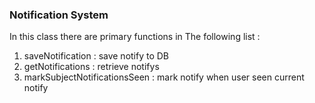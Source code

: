 <h3>Notification System</h3>

In this class there are primary functions in The following list :

1. saveNotification : save notify to DB
2. getNotifications : retrieve notifys
3. markSubjectNotificationsSeen : mark notify when user seen current notify
